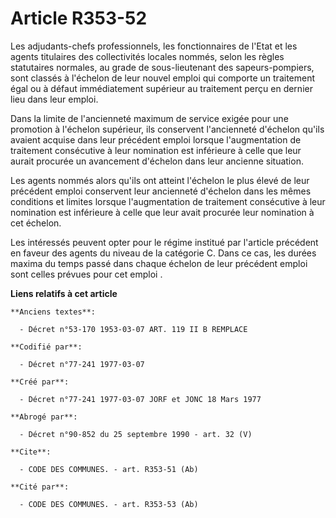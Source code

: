 # Article R353-52

Les adjudants-chefs professionnels, les fonctionnaires de l'Etat et les agents titulaires des collectivités locales nommés,
selon les règles statutaires normales, au grade de sous-lieutenant des sapeurs-pompiers, sont classés à l'échelon de leur
nouvel emploi qui comporte un traitement égal ou à défaut immédiatement supérieur au traitement perçu en dernier lieu dans
leur emploi. 

Dans la limite de l'ancienneté maximum de service exigée pour une promotion à l'échelon supérieur, ils conservent
l'ancienneté d'échelon qu'ils avaient acquise dans leur précédent emploi lorsque l'augmentation de traitement consécutive à
leur nomination est inférieure à celle que leur aurait procurée un avancement d'échelon dans leur ancienne situation. 

Les agents nommés alors qu'ils ont atteint l'échelon le plus élevé de leur précédent emploi conservent leur ancienneté
d'échelon dans les mêmes conditions et limites lorsque l'augmentation de traitement consécutive à leur nomination est
inférieure à celle que leur avait procurée leur nomination à cet échelon. 

Les intéressés peuvent opter pour le régime institué par l'article précédent en faveur des agents du niveau de la catégorie
C. Dans ce cas, les durées maxima du temps passé dans chaque échelon de leur précédent emploi sont celles prévues pour cet
emploi   .

**Liens relatifs à cet article**

	**Anciens textes**:

	  - Décret n°53-170 1953-03-07 ART. 119 II B REMPLACE

	**Codifié par**:

	  - Décret n°77-241 1977-03-07

	**Créé par**:

	  - Décret n°77-241 1977-03-07 JORF et JONC 18 Mars 1977

	**Abrogé par**:

	  - Décret n°90-852 du 25 septembre 1990 - art. 32 (V)

	**Cite**:

	  - CODE DES COMMUNES. - art. R353-51 (Ab)

	**Cité par**:

	  - CODE DES COMMUNES. - art. R353-53 (Ab)
